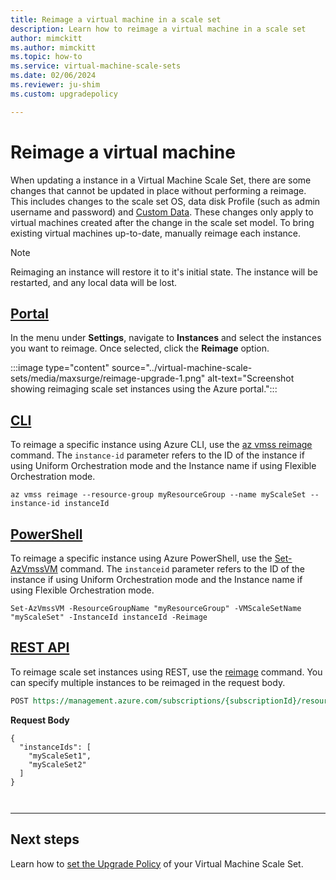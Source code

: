```yaml
---
title: Reimage a virtual machine in a scale set
description: Learn how to reimage a virtual machine in a scale set
author: mimckitt
ms.author: mimckitt
ms.topic: how-to
ms.service: virtual-machine-scale-sets
ms.date: 02/06/2024
ms.reviewer: ju-shim
ms.custom: upgradepolicy

---
```


# Reimage a virtual machine

When updating a instance in a Virtual Machine Scale Set, there are some changes that cannot be updated in place without performing a reimage. This includes changes to the scale set OS, data disk Profile (such as admin username and password) and [Custom Data](../virtual-machines/custom-data.md). These changes only apply to virtual machines created after the change in the scale set model. To bring existing virtual machines up-to-date, manually reimage each instance. 

> [!NOTE]
> Reimaging an instance will restore it to it's initial state. The instance will be restarted, and any local data will be lost.

## [Portal](#tab/portal)

In the menu under **Settings**, navigate to **Instances** and select the instances you want to reimage. Once selected, click the **Reimage** option.


:::image type="content" source="../virtual-machine-scale-sets/media/maxsurge/reimage-upgrade-1.png" alt-text="Screenshot showing reimaging scale set instances using the Azure portal.":::


## [CLI](#tab/cli)
To reimage a specific instance using Azure CLI, use the [az vmss reimage](/cli/azure/vmss#az-vmss-reimage) command. The `instance-id` parameter refers to the ID of the instance if using Uniform Orchestration mode and the Instance name if using Flexible Orchestration mode. 

```azurecli-interactive
az vmss reimage --resource-group myResourceGroup --name myScaleSet --instance-id instanceId
```

## [PowerShell](#tab/powershell)
To reimage a specific instance using Azure PowerShell, use the [Set-AzVmssVM](/powershell/module/az.compute/set-azvmssvm) command.  The `instanceid` parameter refers to the ID of the instance if using Uniform Orchestration mode and the Instance name if using Flexible Orchestration mode. 

```azurepowershell-interactive
Set-AzVmssVM -ResourceGroupName "myResourceGroup" -VMScaleSetName "myScaleSet" -InstanceId instanceId -Reimage
```

## [REST API](#tab/rest)
To reimage scale set instances using REST, use the [reimage](/rest/api/compute/virtualmachinescalesets/reimage) command. You can specify multiple instances to be reimaged in the request body. 

```rest
POST https://management.azure.com/subscriptions/{subscriptionId}/resourceGroups/myResourceGroup/providers/Microsoft.Compute/virtualMachineScaleSets/myScaleSet/reimage?api-version={apiVersion}
```

**Request Body**
```HTTP
{
  "instanceIds": [
    "myScaleSet1",
    "myScaleSet2"
  ]
}



```
---

## Next steps
Learn how to [set the Upgrade Policy](virtual-machine-scale-sets-set-upgrade-policy.md) of your Virtual Machine Scale Set.
